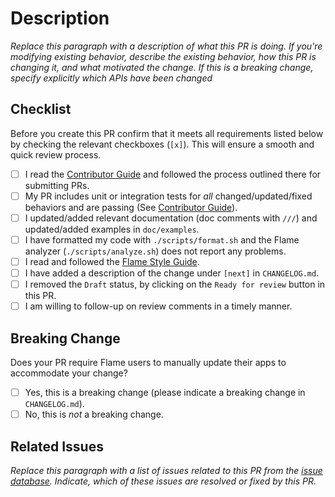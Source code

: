 # Description

*Replace this paragraph with a description of what this PR is doing. If you're modifying existing behavior, describe the existing behavior, how this PR is changing it, and what motivated the change. If this is a breaking change, specify explicitly which APIs have been changed*

## Checklist

Before you create this PR confirm that it meets all requirements listed below by checking the relevant checkboxes (`[x]`). This will ensure a smooth and quick review process.

- [ ] I read the [Contributor Guide] and followed the process outlined there for submitting PRs.
- [ ] My PR includes unit or integration tests for *all* changed/updated/fixed behaviors and are passing (See [Contributor Guide]).
- [ ] I updated/added relevant documentation (doc comments with `///`) and updated/added examples in `doc/examples`.
- [ ] I have formatted my code with `./scripts/format.sh` and the Flame analyzer (`./scripts/analyze.sh`) does not report any problems.
- [ ] I read and followed the [Flame Style Guide].
- [ ] I have added a description of the change under `[next]` in `CHANGELOG.md`.
- [ ] I removed the `Draft` status, by clicking on the `Ready for review` button in this PR.
- [ ] I am willing to follow-up on review comments in a timely manner.

## Breaking Change

Does your PR require Flame users to manually update their apps to accommodate your change?

- [ ] Yes, this is a breaking change (please indicate a breaking change in `CHANGELOG.md`).
- [ ] No, this is *not* a breaking change.

## Related Issues

*Replace this paragraph with a list of issues related to this PR from the [issue database]. Indicate, which of these issues are resolved or fixed by this PR.*

<!-- Links -->
[issue database]: https://github.com/flame-engine/flame/issues
[Contributor Guide]: https://github.com/flame-engine/flame/blob/main/CONTRIBUTING.md
[Flame Style Guide]: https://github.com/flame-engine/flame/blob/main/STYLEGUIDE.md
